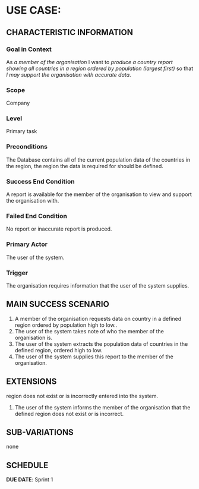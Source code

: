 # USE CASE: <number> <the name should be the goal as a short active verb phrase>

## CHARACTERISTIC INFORMATION

### Goal in Context

As *a member of the organisation* I want to *produce a country report showing all countries in a region ordered by population (largest first)* so that *I may support the organisation with accurate data*.

### Scope

Company

### Level

Primary task

### Preconditions

The Database contains all of the current population data of the countries in the region, the region the data is required for should be defined.

### Success End Condition

A report is available for the member of the organisation to view and support the organisation with.

### Failed End Condition

No report or inaccurate report is produced.

### Primary Actor

The user of the system.

### Trigger

The organisation requires information that the user of the system supplies.

## MAIN SUCCESS SCENARIO

1. A member of the organisation requests data on country in a defined region ordered by population high to low..
2. The user of the system takes note of who the member of the organisation is.
3. The user of the system extracts the population data of countries in the defined region, ordered high to low.
4. The user of the system supplies this report to the member of the organisation.

## EXTENSIONS

region does not exist or is incorrectly entered into the system.

1. The user of the system informs the member of the organisation that the defined region does not exist or is incorrect.

## SUB-VARIATIONS

none

## SCHEDULE

**DUE DATE**: Sprint 1